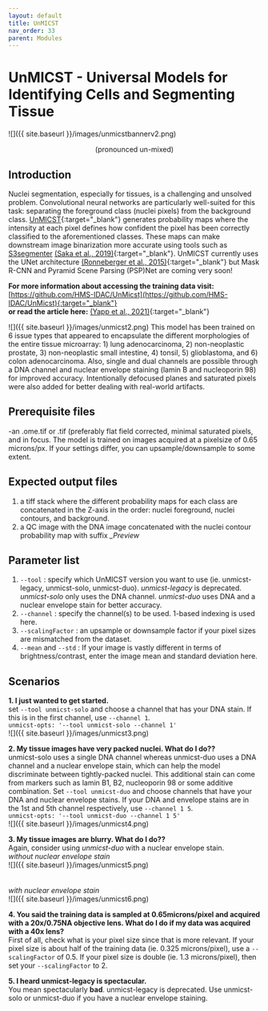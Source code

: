 ```yaml
---
layout: default
title: UnMICST
nav_order: 33
parent: Modules
---
```


# UnMICST - Universal Models for Identifying Cells and Segmenting Tissue <br>
![]({{ site.baseurl }}/images/unmicstbannerv2.png) <br>
<p align="center"> 
  (pronounced un-mixed)
</p>

## Introduction
Nuclei segmentation, especially for tissues, is a challenging and unsolved problem. Convolutional neural networks are particularly well-suited for this task: separating the foreground class (nuclei pixels) from the background class. [UnMICST](https://labsyspharm.github.io/UnMICST-info/){:target="_blank"} generates probability maps where the intensity at each pixel defines how confident the pixel has been correctly classified to the aforementioned classes. These maps can make downstream image binarization more accurate using tools such as [S3segmenter](https://github.com/HMS-IDAC/S3segmenter) [(Saka et al., 2019)](https://doi.org/10.1038/s41587-019-0207-y){:target="_blank"}. UnMICST currently uses the UNet architecture [(Ronneberger et al., 2015)](https://arxiv.org/abs/1505.04597){:target="_blank"} but Mask R-CNN and Pyramid Scene Parsing (PSP)Net are coming very soon!

**For more information about accessing the training data visit:** [https://github.com/HMS-IDAC/UnMicst](https://github.com/HMS-IDAC/UnMicst){:target="_blank"}
<br>
**or read the article here:** [(Yapp et al., 2021)](https://doi.org/10.1101/2021.04.02.438285){:target="_blank"}

![]({{ site.baseurl }}/images/unmicst2.png)
This model has been trained on 6 issue types that appeared to encapsulate the different morphologies of the entire tissue microarray: 1) lung adenocarcinoma, 2) non-neoplastic prostate, 3) non-neoplastic small intestine, 4) tonsil, 5) glioblastoma, and 6) colon adenocarcinoma. Also, single and dual channels are possible through a DNA channel and nuclear envelope staining (lamin B and nucleoporin 98) for improved accuracy. Intentionally defocused planes and saturated pixels were also added for better dealing with real-world artifacts.


## Prerequisite files
-an .ome.tif or .tif  (preferably flat field corrected, minimal saturated pixels, and in focus. The model is trained on images acquired at a pixelsize of 0.65 microns/px. If your settings differ, you can upsample/downsample to some extent.

## Expected output files
1. a tiff stack where the different probability maps for each class are concatenated in the Z-axis in the order: nuclei foreground, nuclei contours, and background.
2. a QC image with the DNA image concatenated with the nuclei contour probability map with suffix *_Preview*

## Parameter list
1. `--tool` : specify which UnMICST version you want to use (ie. unmicst-legacy, unmicst-solo, unmicst-duo). *unmicst-legacy* is deprecated. *unmicst-solo* only uses the DNA channel. *unmicst-duo* uses DNA and a nuclear envelope stain for better accuracy.
2. `--channel` : specify the channel(s) to be used. 1-based indexing is used here.
3. `--scalingFactor` : an upsample or downsample factor if your pixel sizes are mismatched from the dataset.
4. `--mean` and `--std` : If your image is vastly different in terms of brightness/contrast, enter the image mean and standard deviation here.

## Scenarios
**1. I just wanted to get started.** <br>
set `--tool unmicst-solo` and choose a channel that has your DNA stain. If this is in the first channel, use `--channel 1`. <br>
`unmicst-opts: '--tool unmicst-solo --channel 1'` <br>
![]({{ site.baseurl }}/images/unmicst3.png) <br>

**2. My tissue images have very packed nuclei. What do I do??**<br>
unmicst-solo uses a single DNA channel whereas unmicst-duo uses a DNA channel and a nuclear envelope stain, which can help the model discriminate between tightly-packed nuclei. This additional stain can come from markers such as lamin B1, B2, nucleoporin 98 or some additive combination. 
Set `--tool unmicst-duo` and choose channels that have your DNA and nuclear envelope stains. If your DNA and envelope stains are in the 1st and 5th channel respectively, use `--channel 1 5`. <br>
`unmicst-opts: '--tool unmicst-duo --channel 1 5'` <br>
![]({{ site.baseurl }}/images/unmicst4.png) <br>

**3. My tissue images are blurry. What do I do??**<br>
Again, consider using *unmicst-duo* with a nuclear envelope stain.<br>
*without nuclear envelope stain*<br>
![]({{ site.baseurl }}/images/unmicst5.png) <br>
<br>
<br>
*with nuclear envelope stain*<br>
![]({{ site.baseurl }}/images/unmicst6.png) <br>

**4. You said the training data is sampled at 0.65microns/pixel and acquired with a 20x/0.75NA objective lens. What do I do if my data was acquired with a 40x lens?**<br>
First of all, check what is your pixel size since that is more relevant. If your pixel size is about half of the training data (ie. 0.325 microns/pixel), use a `--scalingFactor` of 0.5. If your pixel size is double (ie. 1.3 microns/pixel), then set your `--scalingFactor` to 2.

**5. I heard unmicst-legacy is spectacular.**<br>
You mean spectacularly **bad**. unmicst-legacy is deprecated. Use unmicst-solo or unmicst-duo if you have a nuclear envelope staining.

